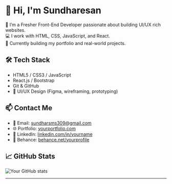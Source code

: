 # 👋 Hi, I'm Sundharesan

🌱 I’m a Fresher Front-End Developer passionate about building UI/UX rich websites.  
💻 I work with HTML, CSS, JavaScript, and React.  
🚀 Currently building my portfolio and real-world projects.

## 🛠️ Tech Stack
- HTML5 / CSS3 / JavaScript
- React.js / Bootstrap
- Git & GitHub
- 🎨 UI/UX Design (Figma, wireframing, prototyping)

## 📫 Contact Me
- 💌 Email: sundharsms309@gmail.com
- 🌐 Portfolio: [yourportfolio.com](https://sundhar-1.github.io/portfolio/)
- 💼 LinkedIn: [linkedin.com/in/yourname](https://www.linkedin.com/in/sundharesan-s-1a54b636b)
- 🎨 Behance: [behance.net/yourprofile](https://www.behance.net/sundhar)

## 📈 GitHub Stats
![Your GitHub stats](https://github-readme-stats.vercel.app/api?username=sundharesan&show_icons=true&theme=radical)

---